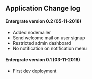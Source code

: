 ## Application Change log

#### Entergrate version 0.2 (05-11-2018)

+ Added nodemailer
+ Send welcome mail on user signup
+ Restricted admin dashboard
+ No notification on notification menu

#### Entergrate version 0.1 (03-11-2018)

+ First dev deployment
